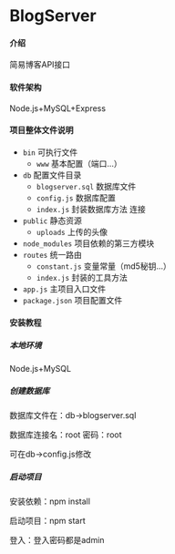 # BlogServer

#### 介绍
简易博客API接口

#### 软件架构
Node.js+MySQL+Express

#### 项目整体文件说明
- `bin` 可执行文件
  - `www` 基本配置（端口...）
- `db` 配置文件目录
  - `blogserver.sql` 数据库文件
  - `config.js` 数据库配置
  - `index.js` 封装数据库方法 连接
- `public` 静态资源
  - `uploads` 上传的头像
- `node_modules` 项目依赖的第三方模块
- `routes` 统一路由
  - `constant.js` 变量常量（md5秘钥...）
  - `index.js` 封装的工具方法
- `app.js` 主项目入口文件
- `package.json` 项目配置文件

#### 安装教程

#####  本地环境

Node.js+MySQL

#####  创建数据库

数据库文件在：db->blogserver.sql

数据库连接名：root 密码：root

可在db->config.js修改

#####  启动项目
安装依赖：npm install

启动项目：npm start

登入：登入密码都是admin
